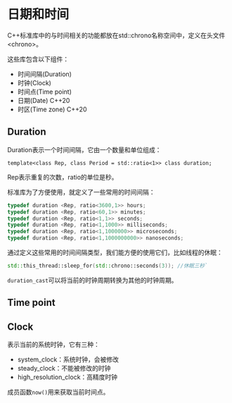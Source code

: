 # 日期和时间

C++标准库中的与时间相关的功能都放在std::chrono名称空间中，定义在头文件<chrono\>。

这些库包含以下组件：

- 时间间隔(Duration)
- 时钟(Clock)
- 时间点(Time point)
- 日期(Date) C++20
- 时区(Time zone) C++20

## Duration

Duration表示一个时间间隔，它由一个数量和单位组成：

`template<class Rep, class Period = std::ratio<1>> class duration;`

Rep表示重复的次数，ratio的单位是秒。

标准库为了方便使用，就定义了一些常用的时间间隔：

```CPP
typedef duration <Rep, ratio<3600,1>> hours;
typedef duration <Rep, ratio<60,1>> minutes;
typedef duration <Rep, ratio<1,1>> seconds;
typedef duration <Rep, ratio<1,1000>> milliseconds;
typedef duration <Rep, ratio<1,1000000>> microseconds;
typedef duration <Rep, ratio<1,1000000000>> nanoseconds;
```

通过定义这些常用的时间间隔类型，我们能方便的使用它们，比如线程的休眠：

```CPP
std::this_thread::sleep_for(std::chrono::seconds(3)); //休眠三秒`
```

`duration_cast`可以将当前的时钟周期转换为其他的时钟周期。


## Time point



## Clock

表示当前的系统时钟，它有三种：

- system_clock：系统时钟，会被修改
- steady_clock：不能被修改的时钟
- high_resolution_clock：高精度时钟

成员函数`now()`用来获取当前时间点。


